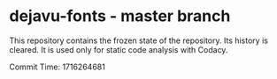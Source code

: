# dejavu-fonts - master branch

This repository contains the frozen state of the repository.
Its history is cleared. It is used only for static code
analysis with Codacy.

Commit Time: 1716264681